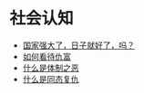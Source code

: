 # 社会认知
- [国家强大了，日子就好了，吗？](./国家强大了-日子就好了-吗.md)
- [如何看待仇富](./如何看待仇富.md)
- [什么是体制之恶](./什么是体制之恶.md)
- [什么是同态复仇](./什么是同态复仇.md)
